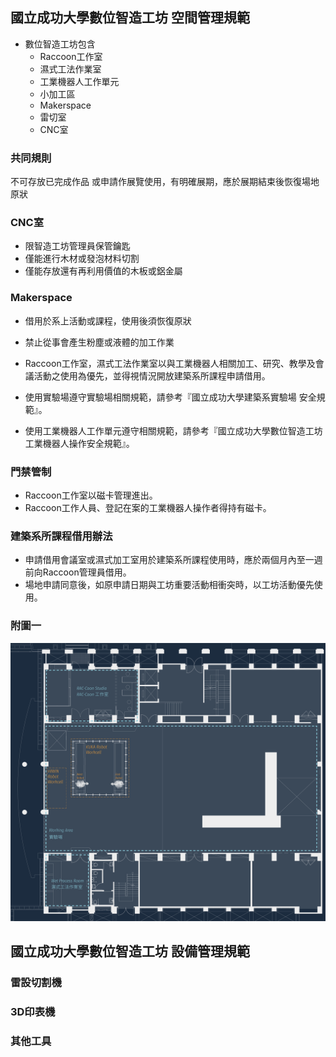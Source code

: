 ## 國立成功大學數位智造工坊 空間管理規範

* 數位智造工坊包含
  * Raccoon工作室
  * 濕式工法作業室
  * 工業機器人工作單元
  * 小加工區
  * Makerspace
  * 雷切室
  * CNC室

### 共同規則
不可存放已完成作品
或申請作展覽使用，有明確展期，應於展期結束後恢復場地原狀

### CNC室
* 限智造工坊管理員保管鑰匙
* 僅能進行木材或發泡材料切割
* 僅能存放還有再利用價值的木板或鋁金屬

### Makerspace
* 借用於系上活動或課程，使用後須恢復原狀
* 禁止從事會產生粉塵或液體的加工作業


* Raccoon工作室，濕式工法作業室以與工業機器人相關加工、研究、教學及會議活動之使用為優先，並得視情況開放建築系所課程申請借用。
* 使用實驗場遵守實驗場相關規範，請參考『國立成功大學建築系實驗場 安全規範』。
* 使用工業機器人工作單元遵守相關規範，請參考『國立成功大學數位智造工坊 工業機器人操作安全規範』。

### 門禁管制
* Raccoon工作室以磁卡管理進出。
* Raccoon工作人員、登記在案的工業機器人操作者得持有磁卡。

### 建築系所課程借用辦法
* 申請借用會議室或濕式加工室用於建築系所課程使用時，應於兩個月內至一週前向Raccoon管理員借用。
* 場地申請同意後，如原申請日期與工坊重要活動相衝突時，以工坊活動優先使用。


### 附圖一
![layout](/assets/img/about/Floor_plan_Arch_Tech_Bldg_GF_Cropped.png)

## 國立成功大學數位智造工坊 設備管理規範
### 雷設切割機

### 3D印表機

### 其他工具






